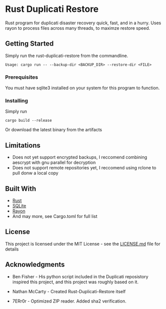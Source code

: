 # Rust Duplicati Restore

Rust program for duplicati disaster recovery quick, fast, and in a hurry.
Uses rayon to process files across many threads, to maximze restore speed.

## Getting Started

Simply run the rust-duplicati-restore from the commandline.

```
Usage: cargo run -- --backup-dir <BACKUP_DIR> --restore-dir <FILE>
```

### Prerequisites

You must have sqlite3 installed on your system for this program to function.


### Installing

Simply run
```
cargo build --release
```

Or download the latest binary from the artifacts

## Limitations

* Does not yet support encrypted backups, I reccomend combining aescrypt with gnu parallel for decryption
* Does not support remote repositories yet, I reccomend using rclone to pull donw a local copy


## Built With

* [Rust](https://www.rust-lang.org/) 
* [SQLite](https://www.sqlite.org)
* [Rayon](https://github.com/rayon-rs/rayon)
* And may more, see Cargo.toml for full list

## License

This project is licensed under the MIT License - see the [LICENSE.md](LICENSE.md) file for details

## Acknowledgments

* Ben Fisher - His python script included in the Duplicati reposistory inspired
  this project, and this project was roughly based on it.

* Nathan McCarty - Created Rust-Duplicati-Restore itself

* 7ERr0r - Optimized ZIP reader. Added sha2 verification.
